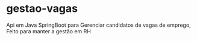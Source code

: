 # gestao-vagas
 Api em Java SpringBoot para Gerenciar candidatos de vagas de emprego, Feito para manter a gestão em RH
